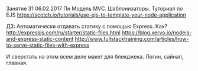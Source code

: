 Занятие 31 06.02.2017 Пн
Модель MVC.
Шаблонизаторы. Туториал по EJS https://scotch.io/tutorials/use-ejs-to-template-your-node-application

ДЗ: Автоматически отдавать статику с помощью Express. Как? http://expressjs.com/ru/starter/static-files.html https://blog.xervo.io/nodejs-and-express-static-content http://www.fullstacktraining.com/articles/how-to-serve-static-files-with-express

И сверстать на этом всем деле макет для блекджека. Логин, сайнап, главная.